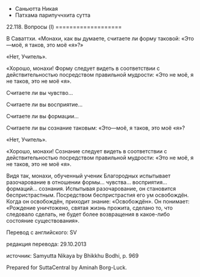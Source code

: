 









* Саньютта Никая
* Патхама парипуччхита сутта


22\.118\. Вопросы \(I\)
\=\=\=\=\=\=\=\=\=\=\=\=\=\=\=\=\=\=\=



В Саваттхи\. «Монахи, как вы думаете, считаете ли форму таковой: «Это—моё, я таков, это моё «я»?»


«Нет, Учитель»\.


«Хорошо, монахи\! Форму следует видеть в соответствии с действительностью посредством правильной мудрости: «Это не моё, я не таков, это не моё «я»\.


Считаете ли вы чувство…


Считаете ли вы восприятие…


Считаете ли вы формации…


Считаете ли вы сознание таковым: «Это—моё, я таков, это моё «я»?


«Нет, Учитель»\.


«Хорошо, монахи\! Сознание следует видеть в соответствии с действительностью посредством правильной мудрости: «Это не моё, я не таков, это не моё «я»\.


Видя так, монахи, обученный ученик Благородных испытывает разочарование в отношении формы… чувства… восприятия… формаций… сознания\. Испытывая разочарование, он становится беспристрастным\. Посредством беспристрастия его ум освобождён\. Когда он освобождён, приходит знание: «Освобождён»\. Он понимает: «Рождение уничтожено, святая жизнь прожита, сделано то, что следовало сделать, не будет более возвращения в какое\-либо состояние существования»\.



Перевод с английского: SV


редакция перевода: 29\.10\.2013


источник: Samyutta Nikaya by Bhikkhu Bodhi, p\. 969


Prepared for SuttaCentral by Aminah Borg\-Luck\.






